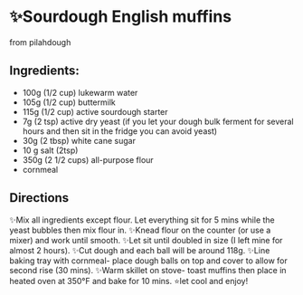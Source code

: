 # ✨Sourdough English muffins 

from pilahdough

## Ingredients:

* 100g (1/2 cup) lukewarm water
* 105g (1/2 cup) buttermilk
* 115g (1/2 cup) active sourdough starter
* 7g (2 tsp) active dry yeast (if you let your dough bulk ferment for several hours and then sit in the fridge you can avoid yeast)
* 30g (2 tbsp) white cane sugar
* 10 g salt (2tsp)
* 350g (2 1/2 cups) all-purpose flour
* cornmeal

## Directions

✨Mix all ingredients except flour. Let everything sit for 5 mins while the yeast bubbles then mix flour in. 
✨Knead flour on the counter (or use a mixer) and work until smooth. 
✨Let sit until doubled in size (I left mine for almost 2 hours). 
✨Cut dough and each ball will be around 118g. 
✨Line baking tray with cornmeal- place dough balls on top and cover to allow for second rise (30 mins). 
✨Warm skillet on stove- toast muffins then place in heated oven at 350°F and bake for 10 mins. 
⭐️let cool and enjoy! 
